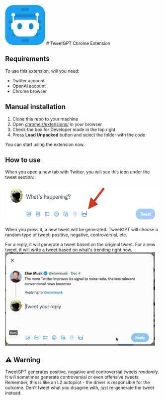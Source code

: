 <img src="./docs/logo.png" height="128">
# TweetGPT Chrome Extension

## Requirements
To use this extension, will you need:
* Twitter account
* OpenAI account
* Chrome browser

## Manual installation
1. Clone this repo to your machine
2. Open [chrome://extensions/](chrome://extensions/) in your browser
3. Check the box for Developer mode in the top right
4. Press __Load Unpacked__ button and select the folder with the code

You can start using the extension now.


## How to use
When you open a new tab with Twitter, you will see this icon under the tweet section:

<img src="./docs/screenshot.png" height="120">

When you press it, a new tweet will be generated. TweetGPT will choose a random type of tweet: positive, negative, controversial, etc.

For a reply, it will generate a tweet based on the original tweet. For a new tweet, it will write a tweet based on what's trending right now.
<img src="./docs/reply.gif" height="300">

## ⚠️ Warning
TweetGPT generates positive, negative and controversial tweets _randomly_. It will sometimes generate controversial or even offensive tweets.
Remember, this is like an L2 autopilot - the driver is responsible for the outcome. Don't tweet what you disagree with, just re-generate the tweet instead.
